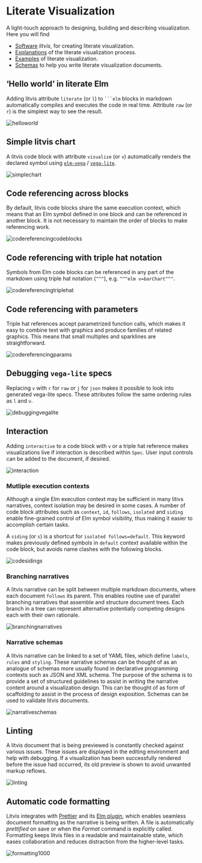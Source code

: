 # Literate Visualization

A light-touch approach to designing, building and describing visualization.
Here you will find

*   [Software](software) _litvis_, for creating literate visualization.
*   [Explanations](documents) of the literate visualization process.
*   [Examples](examples) of literate visualization.
*   [Schemas](schemas) to help you write literate visualization documents.

## ‘Hello world’ in literate Elm

Adding litvis attribute `literate` (or `l`) to ` ```elm ` blocks in markdown automatically compiles and executes the code in real time.
Attribute `raw` (or `r`) is the simplest way to see the result.

![helloworld](https://user-images.githubusercontent.com/608862/38144403-735c2894-343c-11e8-983a-39487fbb116e.gif)

## Simple litvis chart

A litvis code block with attribute `visualize` (or `v`) automatically renders the declared symbol using [`elm-vega`](https://github.com/gicentre/elm-vega) / [`vega-lite`](https://vega.github.io/vega-lite/).

![simplechart](https://user-images.githubusercontent.com/608862/38144167-940f5eea-343b-11e8-82d8-96737615febc.gif)

## Code referencing across blocks

By default, litvis code blocks share the same execution context, which means that an Elm symbol defined in one block and can be referenced in another block.
It is not necessary to maintain the order of blocks to make referencing work.

![codereferencingcodeblocks](https://user-images.githubusercontent.com/608862/38144058-2711026c-343b-11e8-9eb5-080ea07d582c.gif)

## Code referencing with triple hat notation

Symbols from Elm code blocks can be referenced in any part of the markdown using triple hat notation (`^^^`), e.g. `^^^elm v=barChart^^^`.

![codereferencingtriplehat](https://user-images.githubusercontent.com/608862/38144584-41c5891e-343d-11e8-81c7-a9c0150e409b.gif)

## Code referencing with parameters

Triple hat references accept parametrized function calls, which makes it easy to combine text with graphics and produce families of related graphics. This means that small multiples and sparklines are straightforward.

![codereferencingparams](https://user-images.githubusercontent.com/608862/38144395-6e1230ae-343c-11e8-8d45-510ae0c5d161.gif)

## Debugging `vega-lite` specs

Replacing `v` with `r` for `raw` or `j` for `json` makes it possible to look into generated vega-lite specs.
These attributes follow the same ordering rules as `l` and `v`.

![debuggingvegalite](https://user-images.githubusercontent.com/608862/38144689-de039e56-343d-11e8-9a42-05726e2f87b4.gif)

## Interaction

Adding `interactive` to a code block with `v` or a triple hat reference makes visualizations live if interaction is described within `Spec`.
User input controls can be added to the document, if desired.

![interaction](https://user-images.githubusercontent.com/608862/38144556-178c98e0-343d-11e8-9c98-1e247ff48581.gif)

### Mutliple execution contexts

Although a single Elm execution context may be sufficient in many litivs narratives, context isolation may be desired in some cases.
A number of code block attributes such as `context`, `id`, `follows`, `isolated` and `siding` enable fine-grained control of Elm symbol visibility, thus making it easier to accomplish certain tasks.

A `siding` (or `s`) is a shortcut for `isolated follows=default`.
This keyword makes previously defined symbols in `default` context available within the code block, but avoids name clashes with the following blocks.

![codesidings](https://user-images.githubusercontent.com/608862/38163354-8faa3c9e-34ea-11e8-84d3-d12747238b6d.gif)

### Branching narratives

A litvis narrative can be split between multiple markdown documents, where each document `follows` its parent.
This enables routine use of parallel branching narratives that assemble and structure document trees.
Each branch in a tree can represent alternative potentially competing designs each with their own rationale.

![branchingnarratives](https://user-images.githubusercontent.com/608862/38163350-84ecde10-34ea-11e8-900c-ec8f4ad46ef0.gif)

### Narrative schemas

A litvis narrative can be linked to a set of YAML files, which define `labels`, `rules` and `styling`.
These narrative schemas can be thought of as an analogue of schemas more usually found in declarative programming contexts such as JSON and XML schema.
The purpose of the schema is to provide a set of structured guidelines to assist in writing the narrative content around a visualization design.
This can be thought of as form of scaffolding to assist in the process of design exposition.
Schemas can be used to validate litvis documents.

![narrativeschemas](https://user-images.githubusercontent.com/608862/38163859-d69bc4da-34f2-11e8-984d-786118f3100b.gif)

## Linting

A litvis document that is being previewed is constantly checked against various issues.
These issues are displayed in the editing environment and help with debugging.
If a visualization has been successfully rendered before the issue had occurred, its old preview is shown to avoid unwanted markup reflows.

![linting](https://user-images.githubusercontent.com/608862/38143955-bc310866-343a-11e8-94f8-c31a71e6155c.gif)

## Automatic code formatting

Litvis integrates with [Prettier](https://prettier.io/) and its [Elm plugin](https://github.com/gicentre/prettier-plugin-elm), which enables seamless document formatting as the narrative is being written.
A file is automatically _prettified_ on save or when the _Format_ command is explicitly called.
Formatting keeps litvis files in a readable and maintainable state, which eases collaboration and reduces distraction from the higher-level tasks.

![formatting1000](https://user-images.githubusercontent.com/608862/38144144-84de604c-343b-11e8-8ffd-f210e2f991ae.gif)

